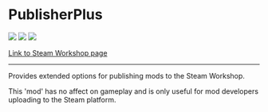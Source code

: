 # PublisherPlus
![](https://img.shields.io/badge/Mod_Version-1.0.0-blue.svg)
![](https://img.shields.io/badge/Built_for_RimWorld-B19-blue.svg)
![](https://img.shields.io/badge/Powered_by_Harmony-1.2.0.1-blue.svg)

[Link to Steam Workshop page](https://steamcommunity.com/sharedfiles/filedetails/?id=1510554297)

------------

Provides extended options for publishing mods to the Steam Workshop.

This 'mod' has no affect on gameplay and is only useful for mod developers uploading to the Steam platform.
